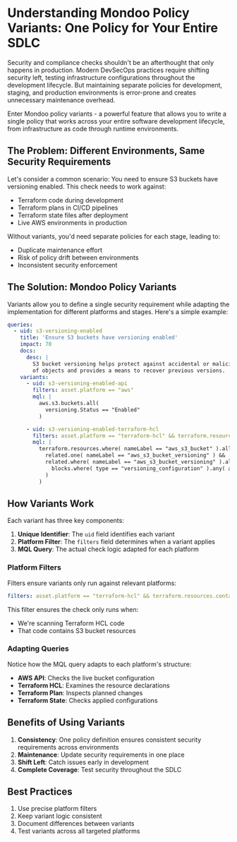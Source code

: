 # Understanding Mondoo Policy Variants: One Policy for Your Entire SDLC

Security and compliance checks shouldn't be an afterthought that only happens in production. Modern DevSecOps practices require shifting security left, testing infrastructure configurations throughout the development lifecycle. But maintaining separate policies for development, staging, and production environments is error-prone and creates unnecessary maintenance overhead.

Enter Mondoo policy variants - a powerful feature that allows you to write a single policy that works across your entire software development lifecycle, from infrastructure as code through runtime environments.

## The Problem: Different Environments, Same Security Requirements 

Let's consider a common scenario: You need to ensure S3 buckets have versioning enabled. This check needs to work against:

* Terraform code during development
* Terraform plans in CI/CD pipelines
* Terraform state files after deployment
* Live AWS environments in production

Without variants, you'd need separate policies for each stage, leading to:

* Duplicate maintenance effort
* Risk of policy drift between environments
* Inconsistent security enforcement

## The Solution: Mondoo Policy Variants

Variants allow you to define a single security requirement while adapting the implementation for different platforms and stages. Here's a simple example:

```yaml
queries:
  - uid: s3-versioning-enabled
    title: 'Ensure S3 buckets have versioning enabled'
    impact: 70
    docs:
      desc: |
        S3 bucket versioning helps protect against accidental or malicious deletion
        of objects and provides a means to recover previous versions.
    variants:
      - uid: s3-versioning-enabled-api
        filters: asset.platform == "aws"
        mql: |
          aws.s3.buckets.all(
            versioning.Status == "Enabled"
          )

      - uid: s3-versioning-enabled-terraform-hcl
        filters: asset.platform == "terraform-hcl" && terraform.resources.contains( nameLabel == "aws_s3_bucket" )
        mql: |
          terraform.resources.where( nameLabel == "aws_s3_bucket" ).all(
            related.one( nameLabel == "aws_s3_bucket_versioning" ) &&
            related.where( nameLabel == "aws_s3_bucket_versioning" ).all(
              blocks.where( type == "versioning_configuration" ).any( arguments.status == "Enabled" )
            )
          )
```

## How Variants Work

Each variant has three key components:

1. **Unique Identifier**: The `uid` field identifies each variant
2. **Platform Filter**: The `filters` field determines when a variant applies
3. **MQL Query**: The actual check logic adapted for each platform

### Platform Filters

Filters ensure variants only run against relevant platforms:

```yaml
filters: asset.platform == "terraform-hcl" && terraform.resources.contains( nameLabel == "aws_s3_bucket" )
```

This filter ensures the check only runs when:

* We're scanning Terraform HCL code
* That code contains S3 bucket resources

### Adapting Queries

Notice how the MQL query adapts to each platform's structure:

* **AWS API**: Checks the live bucket configuration
* **Terraform HCL**: Examines the resource declarations
* **Terraform Plan**: Inspects planned changes
* **Terraform State**: Checks applied configurations

## Benefits of Using Variants

1. **Consistency**: One policy definition ensures consistent security requirements across environments
2. **Maintenance**: Update security requirements in one place
3. **Shift Left**: Catch issues early in development
4. **Complete Coverage**: Test security throughout the SDLC

## Best Practices

1. Use precise platform filters
2. Keep variant logic consistent
3. Document differences between variants
4. Test variants across all targeted platforms